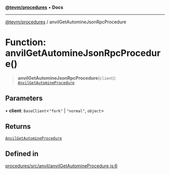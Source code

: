 [**@tevm/procedures**](../README.md) • **Docs**

***

[@tevm/procedures](../globals.md) / anvilGetAutomineJsonRpcProcedure

# Function: anvilGetAutomineJsonRpcProcedure()

> **anvilGetAutomineJsonRpcProcedure**(`client`): [`AnvilGetAutomineProcedure`](../type-aliases/AnvilGetAutomineProcedure.md)

## Parameters

• **client**: `BaseClient`\<`"fork"` \| `"normal"`, `object`\>

## Returns

[`AnvilGetAutomineProcedure`](../type-aliases/AnvilGetAutomineProcedure.md)

## Defined in

[procedures/src/anvil/anvilGetAutomineProcedure.js:6](https://github.com/evmts/tevm-monorepo/blob/main/packages/procedures/src/anvil/anvilGetAutomineProcedure.js#L6)
